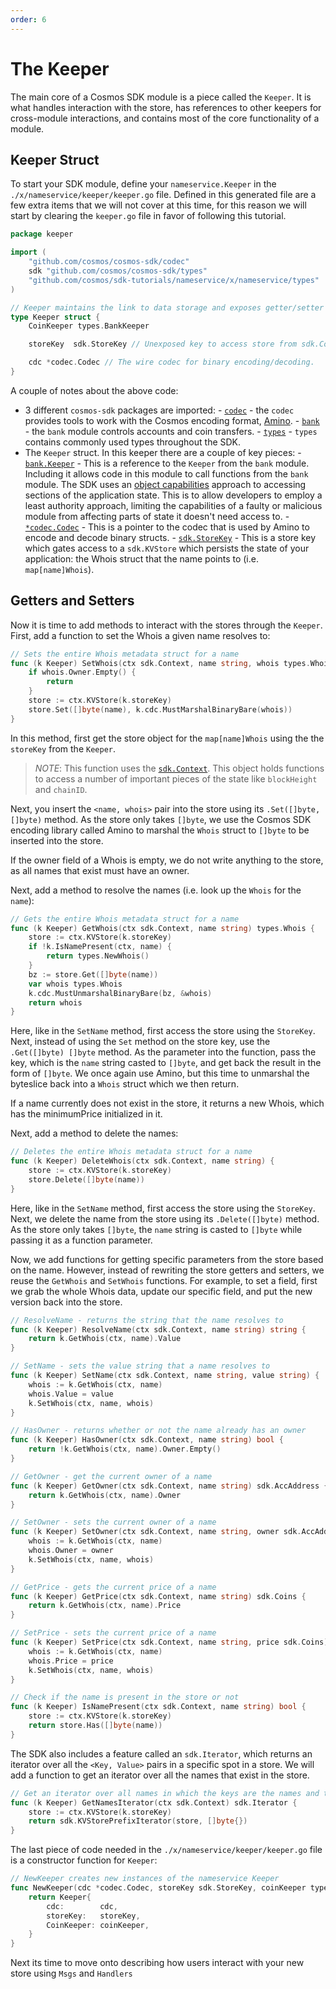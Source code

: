 ```yaml
---
order: 6
---
```


# The Keeper

The main core of a Cosmos SDK module is a piece called the `Keeper`. It is what handles interaction with the store, has references to other keepers for cross-module interactions, and contains most of the core functionality of a module.

## Keeper Struct

To start your SDK module, define your `nameservice.Keeper` in the `./x/nameservice/keeper/keeper.go` file. Defined in this generated file are a few extra items that we will not cover at this time, for this reason we will start by clearing the `keeper.go` file in favor of following this tutorial.

```go
package keeper

import (
	"github.com/cosmos/cosmos-sdk/codec"
	sdk "github.com/cosmos/cosmos-sdk/types"
	"github.com/cosmos/sdk-tutorials/nameservice/x/nameservice/types"
)

// Keeper maintains the link to data storage and exposes getter/setter methods for the various parts of the state machine
type Keeper struct {
	CoinKeeper types.BankKeeper

	storeKey  sdk.StoreKey // Unexposed key to access store from sdk.Context

	cdc *codec.Codec // The wire codec for binary encoding/decoding.
}
```

A couple of notes about the above code:

- 3 different `cosmos-sdk` packages are imported: - [`codec`](https://godoc.org/github.com/cosmos/cosmos-sdk/codec) - the `codec` provides tools to work with the Cosmos encoding format, [Amino](https://github.com/tendermint/go-amino). - [`bank`](https://godoc.org/github.com/cosmos/cosmos-sdk/x/bank) - the `bank` module controls accounts and coin transfers. - [`types`](https://godoc.org/github.com/cosmos/cosmos-sdk/types) - `types` contains commonly used types throughout the SDK.
- The `Keeper` struct. In this keeper there are a couple of key pieces: - [`bank.Keeper`](https://godoc.org/github.com/cosmos/cosmos-sdk/x/bank#Keeper) - This is a reference to the `Keeper` from the `bank` module. Including it allows code in this module to call functions from the `bank` module. The SDK uses an [object capabilities](https://en.wikipedia.org/wiki/Object-capability_model) approach to accessing sections of the application state. This is to allow developers to employ a least authority approach, limiting the capabilities of a faulty or malicious module from affecting parts of state it doesn't need access to. - [`*codec.Codec`](https://godoc.org/github.com/cosmos/cosmos-sdk/codec#Codec) - This is a pointer to the codec that is used by Amino to encode and decode binary structs. - [`sdk.StoreKey`](https://godoc.org/github.com/cosmos/cosmos-sdk/types#StoreKey) - This is a store key which gates access to a `sdk.KVStore` which persists the state of your application: the Whois struct that the name points to (i.e. `map[name]Whois`).

## Getters and Setters

Now it is time to add methods to interact with the stores through the `Keeper`. First, add a function to set the Whois a given name resolves to:

```go
// Sets the entire Whois metadata struct for a name
func (k Keeper) SetWhois(ctx sdk.Context, name string, whois types.Whois) {
	if whois.Owner.Empty() {
		return
	}
	store := ctx.KVStore(k.storeKey)
	store.Set([]byte(name), k.cdc.MustMarshalBinaryBare(whois))
}
```

In this method, first get the store object for the `map[name]Whois` using the the `storeKey` from the `Keeper`.

> _*NOTE*_: This function uses the [`sdk.Context`](https://godoc.org/github.com/cosmos/cosmos-sdk/types#Context). This object holds functions to access a number of important pieces of the state like `blockHeight` and `chainID`.

Next, you insert the `<name, whois>` pair into the store using its `.Set([]byte, []byte)` method. As the store only takes `[]byte`, we use the Cosmos SDK encoding library called Amino to marshal the `Whois` struct to `[]byte` to be inserted into the store.

If the owner field of a Whois is empty, we do not write anything to the store, as all names that exist must have an owner.

Next, add a method to resolve the names (i.e. look up the `Whois` for the `name`):

```go
// Gets the entire Whois metadata struct for a name
func (k Keeper) GetWhois(ctx sdk.Context, name string) types.Whois {
	store := ctx.KVStore(k.storeKey)
	if !k.IsNamePresent(ctx, name) {
		return types.NewWhois()
	}
	bz := store.Get([]byte(name))
	var whois types.Whois
	k.cdc.MustUnmarshalBinaryBare(bz, &whois)
	return whois
}
```

Here, like in the `SetName` method, first access the store using the `StoreKey`. Next, instead of using the `Set` method on the store key, use the `.Get([]byte) []byte` method. As the parameter into the function, pass the key, which is the `name` string casted to `[]byte`, and get back the result in the form of `[]byte`. We once again use Amino, but this time to unmarshal the byteslice back into a `Whois` struct which we then return.

If a name currently does not exist in the store, it returns a new Whois, which has the minimumPrice initialized in it.

Next, add a method to delete the names:

```go
// Deletes the entire Whois metadata struct for a name
func (k Keeper) DeleteWhois(ctx sdk.Context, name string) {
	store := ctx.KVStore(k.storeKey)
	store.Delete([]byte(name))
}
```

Here, like in the `SetName` method, first access the store using the `StoreKey`. Next, we delete the name from the store using its `.Delete([]byte)` method. As the store only takes `[]byte`, the `name` string is casted to `[]byte` while passing it as a function parameter.

Now, we add functions for getting specific parameters from the store based on the name. However, instead of rewriting the store getters and setters, we reuse the `GetWhois` and `SetWhois` functions. For example, to set a field, first we grab the whole Whois data, update our specific field, and put the new version back into the store.

```go
// ResolveName - returns the string that the name resolves to
func (k Keeper) ResolveName(ctx sdk.Context, name string) string {
	return k.GetWhois(ctx, name).Value
}

// SetName - sets the value string that a name resolves to
func (k Keeper) SetName(ctx sdk.Context, name string, value string) {
	whois := k.GetWhois(ctx, name)
	whois.Value = value
	k.SetWhois(ctx, name, whois)
}

// HasOwner - returns whether or not the name already has an owner
func (k Keeper) HasOwner(ctx sdk.Context, name string) bool {
	return !k.GetWhois(ctx, name).Owner.Empty()
}

// GetOwner - get the current owner of a name
func (k Keeper) GetOwner(ctx sdk.Context, name string) sdk.AccAddress {
	return k.GetWhois(ctx, name).Owner
}

// SetOwner - sets the current owner of a name
func (k Keeper) SetOwner(ctx sdk.Context, name string, owner sdk.AccAddress) {
	whois := k.GetWhois(ctx, name)
	whois.Owner = owner
	k.SetWhois(ctx, name, whois)
}

// GetPrice - gets the current price of a name
func (k Keeper) GetPrice(ctx sdk.Context, name string) sdk.Coins {
	return k.GetWhois(ctx, name).Price
}

// SetPrice - sets the current price of a name
func (k Keeper) SetPrice(ctx sdk.Context, name string, price sdk.Coins) {
	whois := k.GetWhois(ctx, name)
	whois.Price = price
	k.SetWhois(ctx, name, whois)
}

// Check if the name is present in the store or not
func (k Keeper) IsNamePresent(ctx sdk.Context, name string) bool {
	store := ctx.KVStore(k.storeKey)
	return store.Has([]byte(name))
}
```

The SDK also includes a feature called an `sdk.Iterator`, which returns an iterator over all the `<Key, Value>` pairs in a specific spot in a store.
We will add a function to get an iterator over all the names that exist in the store.

```go
// Get an iterator over all names in which the keys are the names and the values are the whois
func (k Keeper) GetNamesIterator(ctx sdk.Context) sdk.Iterator {
	store := ctx.KVStore(k.storeKey)
	return sdk.KVStorePrefixIterator(store, []byte{})
}
```

The last piece of code needed in the `./x/nameservice/keeper/keeper.go` file is a constructor function for `Keeper`:

```go
// NewKeeper creates new instances of the nameservice Keeper
func NewKeeper(cdc *codec.Codec, storeKey sdk.StoreKey, coinKeeper types.BankKeeper) Keeper {
	return Keeper{
		cdc:        cdc,
		storeKey:   storeKey,
		CoinKeeper: coinKeeper,
	}
}
```

Next its time to move onto describing how users interact with your new store using `Msgs` and `Handlers`

